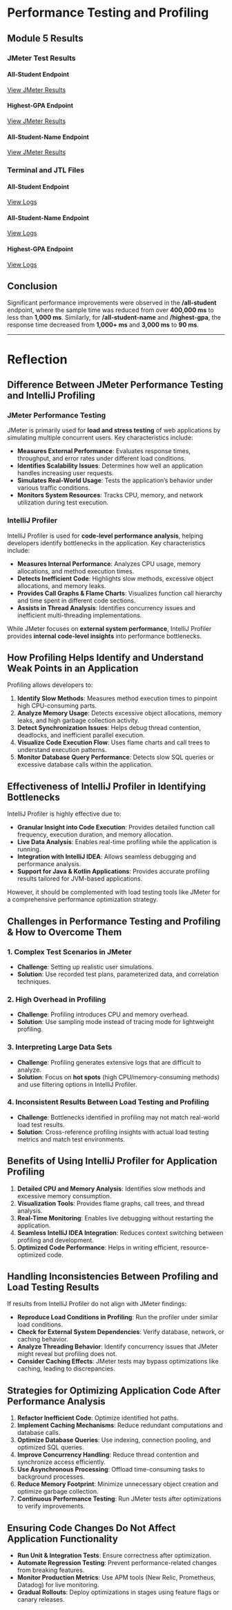 # Performance Testing and Profiling

## Module 5 Results

### JMeter Test Results

#### **All-Student Endpoint**
[View JMeter Results](https://imgur.com/a/8DjVOBT)

#### **Highest-GPA Endpoint**
[View JMeter Results](https://imgur.com/a/EbGKiuY)

#### **All-Student-Name Endpoint**
[View JMeter Results](https://imgur.com/a/QP3ibLy)

### Terminal and JTL Files

#### **All-Student Endpoint**
[View Logs](https://imgur.com/a/XHmswIy)

#### **All-Student-Name Endpoint**
[View Logs](https://imgur.com/a/t9MALl2)

#### **Highest-GPA Endpoint**
[View Logs](https://imgur.com/a/1KsK6LW)

## Conclusion
Significant performance improvements were observed in the **/all-student** endpoint, where the sample time was reduced from over **400,000 ms** to less than **1,000 ms**.
Similarly, for **/all-student-name** and **/highest-gpa**, the response time decreased from **1,000+ ms** and **3,000 ms** to **90 ms**.

---

# Reflection

## Difference Between JMeter Performance Testing and IntelliJ Profiling

### JMeter Performance Testing
JMeter is primarily used for **load and stress testing** of web applications by simulating multiple concurrent users. Key characteristics include:
- **Measures External Performance**: Evaluates response times, throughput, and error rates under different load conditions.
- **Identifies Scalability Issues**: Determines how well an application handles increasing user requests.
- **Simulates Real-World Usage**: Tests the application’s behavior under various traffic conditions.
- **Monitors System Resources**: Tracks CPU, memory, and network utilization during test execution.

### IntelliJ Profiler
IntelliJ Profiler is used for **code-level performance analysis**, helping developers identify bottlenecks in the application. Key characteristics include:
- **Measures Internal Performance**: Analyzes CPU usage, memory allocations, and method execution times.
- **Detects Inefficient Code**: Highlights slow methods, excessive object allocations, and memory leaks.
- **Provides Call Graphs & Flame Charts**: Visualizes function call hierarchy and time spent in different code sections.
- **Assists in Thread Analysis**: Identifies concurrency issues and inefficient multi-threading implementations.

While JMeter focuses on **external system performance**, IntelliJ Profiler provides **internal code-level insights** into performance bottlenecks.

## How Profiling Helps Identify and Understand Weak Points in an Application
Profiling allows developers to:
1. **Identify Slow Methods**: Measures method execution times to pinpoint high CPU-consuming parts.
2. **Analyze Memory Usage**: Detects excessive object allocations, memory leaks, and high garbage collection activity.
3. **Detect Synchronization Issues**: Helps debug thread contention, deadlocks, and inefficient parallel execution.
4. **Visualize Code Execution Flow**: Uses flame charts and call trees to understand execution patterns.
5. **Monitor Database Query Performance**: Detects slow SQL queries or excessive database calls within the application.

## Effectiveness of IntelliJ Profiler in Identifying Bottlenecks
IntelliJ Profiler is highly effective due to:
- **Granular Insight into Code Execution**: Provides detailed function call frequency, execution duration, and memory allocation.
- **Live Data Analysis**: Enables real-time profiling while the application is running.
- **Integration with IntelliJ IDEA**: Allows seamless debugging and performance analysis.
- **Support for Java & Kotlin Applications**: Provides accurate profiling results tailored for JVM-based applications.

However, it should be complemented with load testing tools like JMeter for a comprehensive performance optimization strategy.

## Challenges in Performance Testing and Profiling & How to Overcome Them

### 1. **Complex Test Scenarios in JMeter**
- **Challenge**: Setting up realistic user simulations.
- **Solution**: Use recorded test plans, parameterized data, and correlation techniques.

### 2. **High Overhead in Profiling**
- **Challenge**: Profiling introduces CPU and memory overhead.
- **Solution**: Use sampling mode instead of tracing mode for lightweight profiling.

### 3. **Interpreting Large Data Sets**
- **Challenge**: Profiling generates extensive logs that are difficult to analyze.
- **Solution**: Focus on **hot spots** (high CPU/memory-consuming methods) and use filtering options in IntelliJ Profiler.

### 4. **Inconsistent Results Between Load Testing and Profiling**
- **Challenge**: Bottlenecks identified in profiling may not match real-world load test results.
- **Solution**: Cross-reference profiling insights with actual load testing metrics and match test environments.

## Benefits of Using IntelliJ Profiler for Application Profiling
1. **Detailed CPU and Memory Analysis**: Identifies slow methods and excessive memory consumption.
2. **Visualization Tools**: Provides flame graphs, call trees, and thread analysis.
3. **Real-Time Monitoring**: Enables live debugging without restarting the application.
4. **Seamless IntelliJ IDEA Integration**: Reduces context switching between profiling and development.
5. **Optimized Code Performance**: Helps in writing efficient, resource-optimized code.

## Handling Inconsistencies Between Profiling and Load Testing Results
If results from IntelliJ Profiler do not align with JMeter findings:
- **Reproduce Load Conditions in Profiling**: Run the profiler under similar load conditions.
- **Check for External System Dependencies**: Verify database, network, or caching behavior.
- **Analyze Threading Behavior**: Identify concurrency issues that JMeter might reveal but profiling does not.
- **Consider Caching Effects**: JMeter tests may bypass optimizations like caching, leading to discrepancies.

## Strategies for Optimizing Application Code After Performance Analysis
1. **Refactor Inefficient Code**: Optimize identified hot paths.
2. **Implement Caching Mechanisms**: Reduce redundant computations and database calls.
3. **Optimize Database Queries**: Use indexing, connection pooling, and optimized SQL queries.
4. **Improve Concurrency Handling**: Reduce thread contention and synchronize access efficiently.
5. **Use Asynchronous Processing**: Offload time-consuming tasks to background processes.
6. **Reduce Memory Footprint**: Minimize unnecessary object creation and optimize garbage collection.
7. **Continuous Performance Testing**: Run JMeter tests after optimizations to verify improvements.

## Ensuring Code Changes Do Not Affect Application Functionality
- **Run Unit & Integration Tests**: Ensure correctness after optimization.
- **Automate Regression Testing**: Prevent performance-related changes from breaking features.
- **Monitor Production Metrics**: Use APM tools (New Relic, Prometheus, Datadog) for live monitoring.
- **Gradual Rollouts**: Deploy optimizations in stages using feature flags or canary releases.
